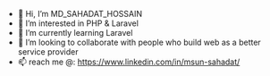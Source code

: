 - 👋 Hi, I’m MD_SAHADAT_HOSSAIN
- 👀 I’m interested in PHP & Laravel
- 🌱 I’m currently learning Laravel
- 💞️ I’m looking to collaborate with people who build web as a better service provider
- 📫 reach me @: https://www.linkedin.com/in/msun-sahadat/

<!---
sahadatSunny/sahadatSunny is a ✨ special ✨ repository because its `README.md` (this file) appears on your GitHub profile.
You can click the Preview link to take a look at your changes.
--->
